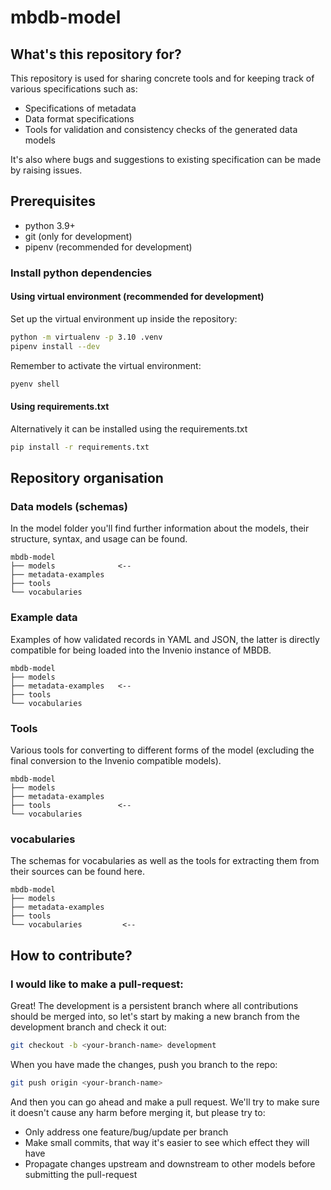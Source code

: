 # mbdb-model

## What's this repository for?

This repository is used for sharing concrete tools and for keeping
track of various specifications such as:

- Specifications of metadata
- Data format specifications
- Tools for validation and consistency checks of the generated data models

It's also where bugs and suggestions to existing specification can be made by
raising issues.

## Prerequisites

* python 3.9+
* git (only for development)
* pipenv (recommended for development)

### Install python dependencies

#### Using virtual environment (recommended for development)

Set up the virtual environment up inside the repository:

```bash
python -m virtualenv -p 3.10 .venv
pipenv install --dev
```
Remember to activate the virtual environment:

```bash
pyenv shell
```

#### Using requirements.txt

Alternatively it can be installed using the requirements.txt

```bash
pip install -r requirements.txt
```

## Repository organisation

### Data models (schemas)

In the model folder you'll find further information about the models,
their structure, syntax, and usage can be found.

```
mbdb-model
├── models              <--
├── metadata-examples
├── tools
└── vocabularies
```


### Example data

Examples of how validated records in YAML and JSON, the latter is directly
compatible for being loaded into the Invenio instance of MBDB.

```
mbdb-model
├── models
├── metadata-examples   <--
├── tools
└── vocabularies
```


### Tools

Various tools for converting to different forms of the model (excluding the
final conversion to the Invenio compatible models).

```
mbdb-model
├── models
├── metadata-examples
├── tools               <--
└── vocabularies
```

### vocabularies

The schemas for vocabularies as well as the tools for extracting them from
their sources can be found here.

```
mbdb-model
├── models
├── metadata-examples
├── tools
└── vocabularies         <--
```

## How to contribute?

### I would like to make a pull-request:

Great! The development is a persistent branch where all contributions should be merged into,
so let's start by making a new branch from the development branch and check it out:

```bash
git checkout -b <your-branch-name> development
```

When you have made the changes, push you branch to the repo:
```bash
git push origin <your-branch-name>
```
And then you can go ahead and make a pull request. We'll try to make sure it doesn't cause any
harm before merging it, but please try to:

- Only address one feature/bug/update per branch
- Make small commits, that way it's easier to see which effect they will have
- Propagate changes upstream and downstream to other models before submitting the
  pull-request


[MOSBRI]: https://www.mosbri.eu/
[FAIR principles]: https://doi.org/10.1038/sdata.2016.18
[mmCIF/PDBx dictionary]: https://mmcif.wwpdb.org/
[Invenio Framework]: https://invenio.readthedocs.io/en/latest/
